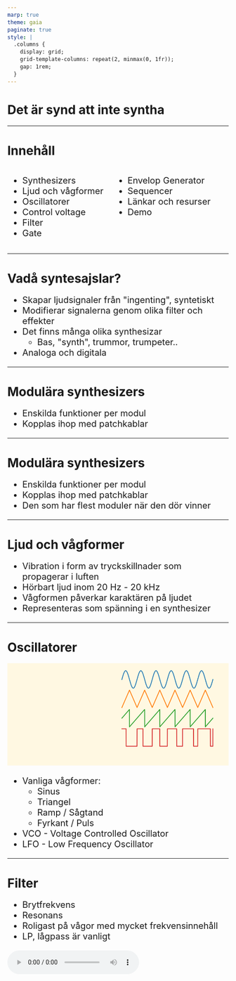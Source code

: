```yaml
---
marp: true
theme: gaia
paginate: true
style: |
  .columns {
    display: grid;
    grid-template-columns: repeat(2, minmax(0, 1fr));
    gap: 1rem;
  }
---
```


<style>
section::after {
  content: attr(data-marpit-pagination) ' / ' attr(data-marpit-pagination-total);
}
</style>

# Det är synd att inte syntha

---

# Innehåll

<div class="columns">
<div>
<ul>
<li> Synthesizers </li>
<li> Ljud och vågformer </li>
<li> Oscillatorer </li>
<li> Control voltage </li>
<li> Filter </li>
<li> Gate </li>
</ul>
</div>
<ul>
<li> Envelop Generator </li>
<li> Sequencer </li>
<li> Länkar och resurser </li>
<li> Demo </li>
</ul>
</div>

---

# Vadå syntesajslar?

- Skapar ljudsignaler från "ingenting", syntetiskt
- Modifierar signalerna genom olika filter och effekter
- Det finns många olika synthesizar
  - Bas, "synth", trummor, trumpeter..
- Analoga och digitala

---

# Modulära synthesizers

- Enskilda funktioner per modul
- Kopplas ihop med patchkablar

---

# Modulära synthesizers

- Enskilda funktioner per modul
- Kopplas ihop med patchkablar
- Den som har flest moduler när den dör vinner

---

# Ljud och vågformer

- Vibration i form av tryckskillnader som propagerar i luften
- Hörbart ljud inom 20 Hz - 20 kHz
- Vågformen påverkar karaktären på ljudet
- Representeras som spänning i en synthesizer

---

# Oscillatorer

![bg height:7cm width:30cm](img/waves.png)

- Vanliga vågformer:
  - Sinus
  - Triangel
  - Ramp / Sågtand
  - Fyrkant / Puls
- VCO - Voltage Controlled Oscillator
- LFO - Low Frequency Oscillator

---

# Filter

- Brytfrekvens
- Resonans
- Roligast på vågor med mycket frekvensinnehåll
- LP, lågpass är vanligt

<audio src="" controls />

---

# Envelop Generator & Gate

---

# Control voltage

- Styrsignal som påverkar parametrar
  - VCO: Frekvens, vågform, PWM..
  - VCF: Brytfrekvens, resonans..
  - VCA: Dämpning, balans..
- 0 V - 10 V i Eurorack
- Kan genereras av LFO, Envelope Generators etc.

---

# Sequencer

---

# Länkar och resurser

<style scoped>
ul {
    font-size: 20px;
}
</style>

- [VCV Rack](https://vcvrack.com/) - Gratis modularsynthmjukvara
- [Make: Analog Synthesizers](https://www.akademibokhandeln.se/bok/make-analog-synthesizers/9781449345228) - Ray Wilson
- [MFOS: Music From Outer Space](https://musicfromouterspace.com/) - Ray Wilson
- [Modular Mayhem](https://www.youtube.com/watch?v=Q6OA_Y5o4G0&list=PLBOwYevicX2BVFV58wMYj8F_SqGU45-lI) - Colin Benders
- [ECE4450](https://www.youtube.com/watch?v=mYk8r3QlNi8&list=PLOunECWxELQS5bMdWo9VhmZtsCjhjYNcV) - Latertronics, Aaron Lanterman
- [Winterbloom](https://discord.gg/UpfqghQ) - Discordkanal med trevlig atmosfär och massa inspirerande DIY:are
- [Jegatron - Modular Synthesizers](https://wiki.jegatron.se/doku.php?id=modular_synthesizers:modular_synthesizers) - Min egen samling av länkar och information

---

# Demo
